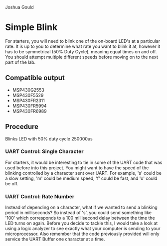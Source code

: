 Joshua Gould
# Simple Blink
For starters, you will need to blink one of the on-board LED's at a particular rate. It is up to you to determine what rate you want to blink it at, however it has to be symmetrical (50% Duty Cycle), meaning equal times on and off. You should attempt multiple different speeds before moving on to the next part of the lab.

## Compatible output
* MSP430G2553
* MSP430F5529
* MSP430FR2311
* MSP430FR5994
* MSP430FR6989

## Procedure
Blinks LED with 50% duty cycle
250000us

### UART Control: Single Character
For starters, it would be interesting to tie in some of the UART code that was used before into this project. You might want to have the speed of the blinking controlled by a character sent over UART. For example, 's' could be a slow setting, 'm' could be medium speed, 'f' could be fast, and 'o' could be off.

### UART Control: Rate Number
Instead of depending on a character, what if we wanted to send a blinking period in milliseconds? So instead of 's', you could send something like '100' which corresponds to a 100 millisecond delay between the time the LED turns on again. Before you decide to tackle this, I would take a look at using a logic analyzer to see exactly what your computer is sending to your microprocessor. Also remember that the code previously provided will only service the UART Buffer one character at a time.